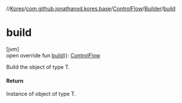 //[Kores](../../../../index.md)/[com.github.jonathanxd.kores.base](../../index.md)/[ControlFlow](../index.md)/[Builder](index.md)/[build](build.md)

# build

[jvm]\
open override fun [build](build.md)(): [ControlFlow](../index.md)

Build the object of type T.

#### Return

Instance of object of type T.
